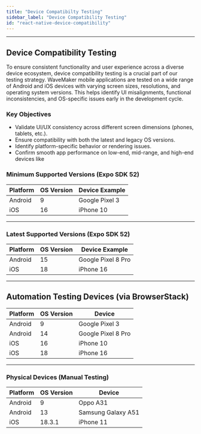 ```yaml
---
title: "Device Compatibilty Testing"
sidebar_label: "Device Compatibility Testing"
id: "react-native-device-compatibility"                                                 
---                                                                                                                                                                                                                                         
```

---

## Device Compatibility Testing

To ensure consistent functionality and user experience across a diverse device ecosystem, device compatibility testing is a crucial part of our testing strategy. WaveMaker mobile applications are tested on a wide range of Android and iOS devices with varying screen sizes, resolutions, and operating system versions. This helps identify UI misalignments, functional inconsistencies, and OS-specific issues early in the development cycle.

### Key Objectives

- Validate UI/UX consistency across different screen dimensions (phones, tablets, etc.).
- Ensure compatibility with both the latest and legacy OS versions.
- Identify platform-specific behavior or rendering issues.
- Confirm smooth app performance on low-end, mid-range, and high-end devices like

### Minimum Supported Versions (Expo SDK 52)

| Platform | OS Version | Device Example      |
|----------|-------------|---------------------|
| Android  | 9           | Google Pixel 3      |
| iOS      | 16          | iPhone 10           |

---

### Latest Supported Versions (Expo SDK 52)

| Platform | OS Version | Device Example        |
|----------|-------------|-----------------------|
| Android  | 15          | Google Pixel 8 Pro    |
| iOS      | 18          | iPhone 16             |

---

## Automation Testing Devices (via BrowserStack)

| Platform | OS Version | Device                |
|----------|-------------|-----------------------|
| Android  | 9           | Google Pixel 3        |
| Android  | 14          | Google Pixel 8 Pro    |
| iOS      | 16          | iPhone 10             |
| iOS      | 18          | iPhone 16             |

---

### Physical Devices (Manual Testing)

| Platform | OS Version | Device                |
|----------|-------------|-----------------------|
| Android  | 9           | Oppo A31              |
| Android  | 13          | Samsung Galaxy A51    |
| iOS      | 18.3.1      | iPhone 11             |
